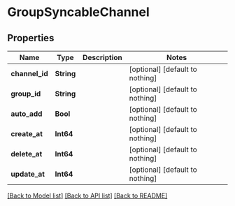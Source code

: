 # GroupSyncableChannel


## Properties
Name | Type | Description | Notes
------------ | ------------- | ------------- | -------------
**channel_id** | **String** |  | [optional] [default to nothing]
**group_id** | **String** |  | [optional] [default to nothing]
**auto_add** | **Bool** |  | [optional] [default to nothing]
**create_at** | **Int64** |  | [optional] [default to nothing]
**delete_at** | **Int64** |  | [optional] [default to nothing]
**update_at** | **Int64** |  | [optional] [default to nothing]


[[Back to Model list]](../README.md#models) [[Back to API list]](../README.md#api-endpoints) [[Back to README]](../README.md)


